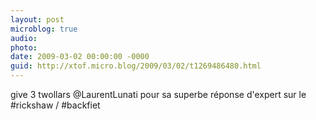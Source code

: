 ```yaml
---
layout: post
microblog: true
audio: 
photo: 
date: 2009-03-02 00:00:00 -0000
guid: http://xtof.micro.blog/2009/03/02/t1269486480.html
---
```

give 3 twollars @LaurentLunati pour sa superbe réponse d'expert sur le #rickshaw / #backfiet
